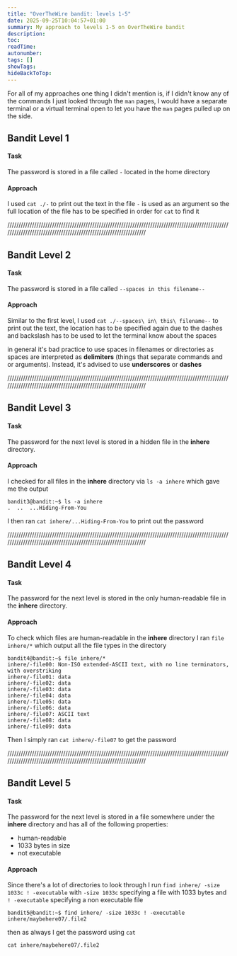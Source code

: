 ```yaml
---
title: "OverTheWire bandit: levels 1-5"
date: 2025-09-25T10:04:57+01:00
summary: My approach to levels 1-5 on OverTheWire bandit
description:
toc:
readTime:
autonumber:
tags: []
showTags:
hideBackToTop:
---
```


For all of my approaches one thing I didn't mention is, if I didn't know any of the commands I just looked through the `man` pages, I would have a separate terminal or a virtual terminal open to let you have the `man` pages pulled up on the side. 

## Bandit Level 1

#### Task

The password is stored in a file called `-` located in the home directory 

#### Approach

I used  `cat ./-`  to print out the text in the file `-` is used as an argument so the full location of the file has to be specified in order for `cat` to find it

/////////////////////////////////////////////////////////////////////////////////////////////////////////////////////////////////////////////////////////////////
## Bandit Level 2

#### Task

The password is stored in a file called `--spaces in this filename--`

#### Approach

Similar to the first level, I used `cat ./--spaces\ in\ this\ filename--` to print out the text, the location has to be specified again due to the dashes and backslash has to be used to let the terminal know about the spaces

in general it's bad practice to use spaces in filenames or directories as spaces are interpreted as **delimiters** (things that separate commands and or arguments). Instead, it's advised to use **underscores** or **dashes**

/////////////////////////////////////////////////////////////////////////////////////////////////////////////////////////////////////////////////////////////////

## Bandit Level 3

#### Task

The password for the next level is stored in a hidden file in the **inhere** directory.

#### Approach

I checked for all files in the **inhere** directory via `ls -a inhere` which gave me the output

```
bandit3@bandit:~$ ls -a inhere
.  ..  ...Hiding-From-You
```

I then ran `cat inhere/...Hiding-From-You` to print out the password

/////////////////////////////////////////////////////////////////////////////////////////////////////////////////////////////////////////////////////////////////

## Bandit Level 4

#### Task

The password for the next level is stored in the only human-readable file in the **inhere** directory. 

#### Approach

To check which files are human-readable in the **inhere** directory I ran `file inhere/*` which output all the file types in the directory


```
bandit4@bandit:~$ file inhere/*
inhere/-file00: Non-ISO extended-ASCII text, with no line terminators, with overstriking
inhere/-file01: data
inhere/-file02: data
inhere/-file03: data
inhere/-file04: data
inhere/-file05: data
inhere/-file06: data
inhere/-file07: ASCII text
inhere/-file08: data
inhere/-file09: data
```

Then I simply ran `cat inhere/-file07` to get the password

/////////////////////////////////////////////////////////////////////////////////////////////////////////////////////////////////////////////////////////////////
## Bandit Level 5

#### Task

The password for the next level is stored in a file somewhere under the **inhere** directory and has all of the following properties:

- human-readable
- 1033 bytes in size
- not executable

#### Approach

Since there's a lot of directories to look through I run `find inhere/ -size 1033c ! -executable`  with `-size 1033c` specifying a file with 1033 bytes and `! -executable` specifying a non executable file

```
bandit5@bandit:~$ find inhere/ -size 1033c ! -executable
inhere/maybehere07/.file2
```

then as always I get the password using `cat`

`cat inhere/maybehere07/.file2`









